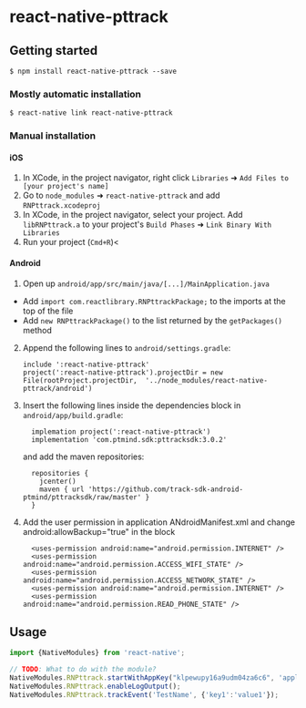 
# react-native-pttrack

## Getting started

`$ npm install react-native-pttrack --save`

### Mostly automatic installation

`$ react-native link react-native-pttrack`

### Manual installation


#### iOS

1. In XCode, in the project navigator, right click `Libraries` ➜ `Add Files to [your project's name]`
2. Go to `node_modules` ➜ `react-native-pttrack` and add `RNPttrack.xcodeproj`
3. In XCode, in the project navigator, select your project. Add `libRNPttrack.a` to your project's `Build Phases` ➜ `Link Binary With Libraries`
4. Run your project (`Cmd+R`)<

#### Android

1. Open up `android/app/src/main/java/[...]/MainApplication.java`
  - Add `import com.reactlibrary.RNPttrackPackage;` to the imports at the top of the file
  - Add `new RNPttrackPackage()` to the list returned by the `getPackages()` method
2. Append the following lines to `android/settings.gradle`:
  	```
  	include ':react-native-pttrack'
  	project(':react-native-pttrack').projectDir = new File(rootProject.projectDir, 	'../node_modules/react-native-pttrack/android')
  	```
3. Insert the following lines inside the dependencies block in `android/app/build.gradle`:
  	```
      implemation project(':react-native-pttrack')
      implementation 'com.ptmind.sdk:pttracksdk:3.0.2'
  	```
    and add the maven repositories:
    ```
      repositories {
        jcenter()
        maven { url 'https://github.com/track-sdk-android-ptmind/pttracksdk/raw/master' }
      }
    ```
4. Add the user permission in application ANdroidManifest.xml and change android:allowBackup="true" in the <application> block
    ```
      <uses-permission android:name="android.permission.INTERNET" />
      <uses-permission android:name="android.permission.ACCESS_WIFI_STATE" />
      <uses-permission android:name="android.permission.ACCESS_NETWORK_STATE" />
      <uses-permission android:name="android.permission.INTERNET" />
      <uses-permission android:name="android.permission.READ_PHONE_STATE" />
    ```

## Usage
```javascript
import {NativeModules} from 'react-native';

// TODO: What to do with the module?
NativeModules.RNPttrack.startWithAppKey("klpewupy16a9udm04za6c6", 'applestore');
NativeModules.RNPttrack.enableLogOutput();
NativeModules.RNPttrack.trackEvent('TestName', {'key1':'value1'});
```
  
